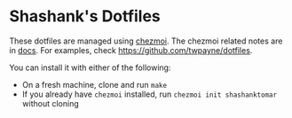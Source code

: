 # Shashank's Dotfiles

These dotfiles are managed using [chezmoi](https://www.chezmoi.io/). The chezmoi related notes are in [docs](./docs). For examples, check https://github.com/twpayne/dotfiles.

You can install it with either of the following:

- On a fresh machine, clone and run `make`
- If you already have `chezmoi` installed, run `chezmoi init shashanktomar` without cloning
